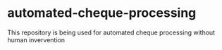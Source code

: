 # automated-cheque-processing
This repository is being used for automated cheque processing without human invervention
